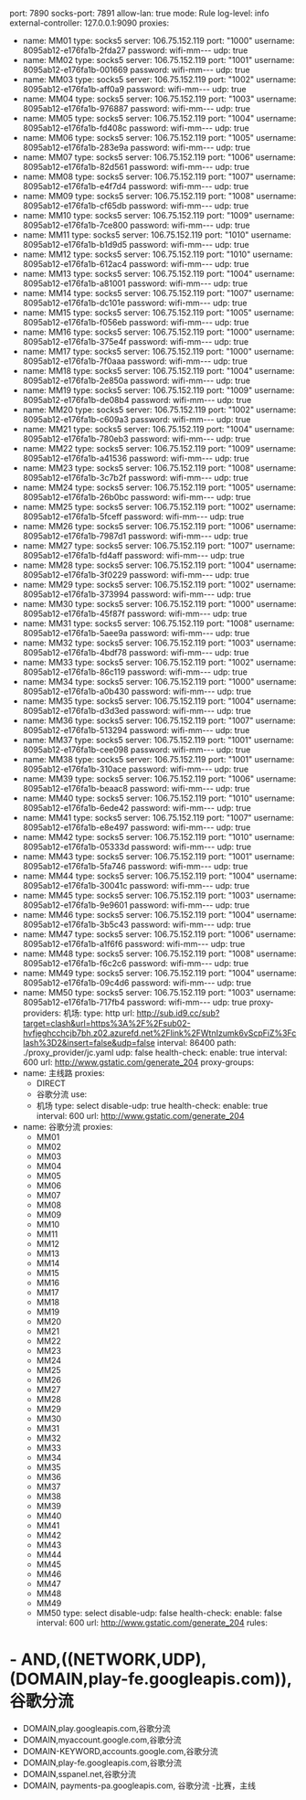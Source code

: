 port: 7890
socks-port: 7891
allow-lan: true
mode: Rule
log-level: info
external-controller: 127.0.0.1:9090
proxies:
  - name: MM01
    type: socks5
    server: 106.75.152.119
    port: "1000"
    username: 8095ab12-e176fa1b-2fda27
    password: wifi-mm---
    udp: true
  - name: MM02
    type: socks5
    server: 106.75.152.119
    port: "1001"
    username: 8095ab12-e176fa1b-001669
    password: wifi-mm---
    udp: true
  - name: MM03
    type: socks5
    server: 106.75.152.119
    port: "1002"
    username: 8095ab12-e176fa1b-aff0a9
    password: wifi-mm---
    udp: true
  - name: MM04
    type: socks5
    server: 106.75.152.119
    port: "1003"
    username: 8095ab12-e176fa1b-976887
    password: wifi-mm---
    udp: true
  - name: MM05
    type: socks5
    server: 106.75.152.119
    port: "1004"
    username: 8095ab12-e176fa1b-fd408c
    password: wifi-mm---
    udp: true
  - name: MM06
    type: socks5
    server: 106.75.152.119
    port: "1005"
    username: 8095ab12-e176fa1b-283e9a
    password: wifi-mm---
    udp: true
  - name: MM07
    type: socks5
    server: 106.75.152.119
    port: "1006"
    username: 8095ab12-e176fa1b-82d561
    password: wifi-mm---
    udp: true
  - name: MM08
    type: socks5
    server: 106.75.152.119
    port: "1007"
    username: 8095ab12-e176fa1b-e4f7d4
    password: wifi-mm---
    udp: true
  - name: MM09
    type: socks5
    server: 106.75.152.119
    port: "1008"
    username: 8095ab12-e176fa1b-cf65db
    password: wifi-mm---
    udp: true
  - name: MM10
    type: socks5
    server: 106.75.152.119
    port: "1009"
    username: 8095ab12-e176fa1b-7ce800
    password: wifi-mm---
    udp: true
  - name: MM11
    type: socks5
    server: 106.75.152.119
    port: "1010"
    username: 8095ab12-e176fa1b-b1d9d5
    password: wifi-mm---
    udp: true
  - name: MM12
    type: socks5
    server: 106.75.152.119
    port: "1010"
    username: 8095ab12-e176fa1b-612ac4
    password: wifi-mm---
    udp: true
  - name: MM13
    type: socks5
    server: 106.75.152.119
    port: "1004"
    username: 8095ab12-e176fa1b-a81001
    password: wifi-mm---
    udp: true
  - name: MM14
    type: socks5
    server: 106.75.152.119
    port: "1007"
    username: 8095ab12-e176fa1b-dc101e
    password: wifi-mm---
    udp: true
  - name: MM15
    type: socks5
    server: 106.75.152.119
    port: "1005"
    username: 8095ab12-e176fa1b-f056eb
    password: wifi-mm---
    udp: true
  - name: MM16
    type: socks5
    server: 106.75.152.119
    port: "1000"
    username: 8095ab12-e176fa1b-375e4f
    password: wifi-mm---
    udp: true
  - name: MM17
    type: socks5
    server: 106.75.152.119
    port: "1000"
    username: 8095ab12-e176fa1b-7f0aaa
    password: wifi-mm---
    udp: true
  - name: MM18
    type: socks5
    server: 106.75.152.119
    port: "1004"
    username: 8095ab12-e176fa1b-2e850a
    password: wifi-mm---
    udp: true
  - name: MM19
    type: socks5
    server: 106.75.152.119
    port: "1009"
    username: 8095ab12-e176fa1b-de08b4
    password: wifi-mm---
    udp: true
  - name: MM20
    type: socks5
    server: 106.75.152.119
    port: "1002"
    username: 8095ab12-e176fa1b-c609a3
    password: wifi-mm---
    udp: true
  - name: MM21
    type: socks5
    server: 106.75.152.119
    port: "1004"
    username: 8095ab12-e176fa1b-780eb3
    password: wifi-mm---
    udp: true
  - name: MM22
    type: socks5
    server: 106.75.152.119
    port: "1009"
    username: 8095ab12-e176fa1b-a41536
    password: wifi-mm---
    udp: true
  - name: MM23
    type: socks5
    server: 106.75.152.119
    port: "1008"
    username: 8095ab12-e176fa1b-3c7b2f
    password: wifi-mm---
    udp: true
  - name: MM24
    type: socks5
    server: 106.75.152.119
    port: "1005"
    username: 8095ab12-e176fa1b-26b0bc
    password: wifi-mm---
    udp: true
  - name: MM25
    type: socks5
    server: 106.75.152.119
    port: "1002"
    username: 8095ab12-e176fa1b-5fceff
    password: wifi-mm---
    udp: true
  - name: MM26
    type: socks5
    server: 106.75.152.119
    port: "1006"
    username: 8095ab12-e176fa1b-7987d1
    password: wifi-mm---
    udp: true
  - name: MM27
    type: socks5
    server: 106.75.152.119
    port: "1007"
    username: 8095ab12-e176fa1b-fd4aff
    password: wifi-mm---
    udp: true
  - name: MM28
    type: socks5
    server: 106.75.152.119
    port: "1004"
    username: 8095ab12-e176fa1b-3f0229
    password: wifi-mm---
    udp: true
  - name: MM29
    type: socks5
    server: 106.75.152.119
    port: "1002"
    username: 8095ab12-e176fa1b-373994
    password: wifi-mm---
    udp: true
  - name: MM30
    type: socks5
    server: 106.75.152.119
    port: "1000"
    username: 8095ab12-e176fa1b-45f87f
    password: wifi-mm---
    udp: true
  - name: MM31
    type: socks5
    server: 106.75.152.119
    port: "1008"
    username: 8095ab12-e176fa1b-5aee9a
    password: wifi-mm---
    udp: true
  - name: MM32
    type: socks5
    server: 106.75.152.119
    port: "1003"
    username: 8095ab12-e176fa1b-4bdf78
    password: wifi-mm---
    udp: true
  - name: MM33
    type: socks5
    server: 106.75.152.119
    port: "1002"
    username: 8095ab12-e176fa1b-86c119
    password: wifi-mm---
    udp: true
  - name: MM34
    type: socks5
    server: 106.75.152.119
    port: "1000"
    username: 8095ab12-e176fa1b-a0b430
    password: wifi-mm---
    udp: true
  - name: MM35
    type: socks5
    server: 106.75.152.119
    port: "1004"
    username: 8095ab12-e176fa1b-d3d3ed
    password: wifi-mm---
    udp: true
  - name: MM36
    type: socks5
    server: 106.75.152.119
    port: "1007"
    username: 8095ab12-e176fa1b-513294
    password: wifi-mm---
    udp: true
  - name: MM37
    type: socks5
    server: 106.75.152.119
    port: "1001"
    username: 8095ab12-e176fa1b-cee098
    password: wifi-mm---
    udp: true
  - name: MM38
    type: socks5
    server: 106.75.152.119
    port: "1001"
    username: 8095ab12-e176fa1b-310ace
    password: wifi-mm---
    udp: true
  - name: MM39
    type: socks5
    server: 106.75.152.119
    port: "1006"
    username: 8095ab12-e176fa1b-beaac8
    password: wifi-mm---
    udp: true
  - name: MM40
    type: socks5
    server: 106.75.152.119
    port: "1010"
    username: 8095ab12-e176fa1b-6ede42
    password: wifi-mm---
    udp: true
  - name: MM41
    type: socks5
    server: 106.75.152.119
    port: "1007"
    username: 8095ab12-e176fa1b-e8e497
    password: wifi-mm---
    udp: true
  - name: MM42
    type: socks5
    server: 106.75.152.119
    port: "1010"
    username: 8095ab12-e176fa1b-05333d
    password: wifi-mm---
    udp: true
  - name: MM43
    type: socks5
    server: 106.75.152.119
    port: "1001"
    username: 8095ab12-e176fa1b-5fa746
    password: wifi-mm---
    udp: true
  - name: MM44
    type: socks5
    server: 106.75.152.119
    port: "1004"
    username: 8095ab12-e176fa1b-30041c
    password: wifi-mm---
    udp: true
  - name: MM45
    type: socks5
    server: 106.75.152.119
    port: "1003"
    username: 8095ab12-e176fa1b-9e9601
    password: wifi-mm---
    udp: true
  - name: MM46
    type: socks5
    server: 106.75.152.119
    port: "1004"
    username: 8095ab12-e176fa1b-3b5c43
    password: wifi-mm---
    udp: true
  - name: MM47
    type: socks5
    server: 106.75.152.119
    port: "1006"
    username: 8095ab12-e176fa1b-a1f6f6
    password: wifi-mm---
    udp: true
  - name: MM48
    type: socks5
    server: 106.75.152.119
    port: "1008"
    username: 8095ab12-e176fa1b-f6c2c6
    password: wifi-mm---
    udp: true
  - name: MM49
    type: socks5
    server: 106.75.152.119
    port: "1004"
    username: 8095ab12-e176fa1b-09c4d6
    password: wifi-mm---
    udp: true
  - name: MM50
    type: socks5
    server: 106.75.152.119
    port: "1003"
    username: 8095ab12-e176fa1b-717fb4
    password: wifi-mm---
    udp: true
proxy-providers:
          机场:
            type: http
            url: http://sub.id9.cc/sub?target=clash&url=https%3A%2F%2Fsub02-hvfjeghcchcjb7bh.z02.azurefd.net%2Flink%2FWtnIzumk6vScpFiZ%3Fclash%3D2&insert=false&udp=false
            interval: 86400
            path: ./proxy_provider/jc.yaml
            udp: false
            health-check:
              enable: true
              interval: 600
              url: http://www.gstatic.com/generate_204
proxy-groups:
  - name: 主线路
    proxies:
      - DIRECT
      - 谷歌分流
    use:
      - 机场
    type: select
    disable-udp: true
    health-check:
      enable: true
      interval: 600
      url: http://www.gstatic.com/generate_204
  - name: 谷歌分流
    proxies:
      - MM01
      - MM02
      - MM03
      - MM04
      - MM05
      - MM06
      - MM07
      - MM08
      - MM09
      - MM10
      - MM11
      - MM12
      - MM13
      - MM14
      - MM15
      - MM16
      - MM17
      - MM18
      - MM19
      - MM20
      - MM21
      - MM22
      - MM23
      - MM24
      - MM25
      - MM26
      - MM27
      - MM28
      - MM29
      - MM30
      - MM31
      - MM32
      - MM33
      - MM34
      - MM35
      - MM36
      - MM37
      - MM38
      - MM39
      - MM40
      - MM41
      - MM42
      - MM43
      - MM44
      - MM45
      - MM46
      - MM47
      - MM48
      - MM49
      - MM50
    type: select
    disable-udp: false
    health-check:
      enable: false
      interval: 600
      url: http://www.gstatic.com/generate_204
rules:
#  - AND,((NETWORK,UDP),(DOMAIN,play-fe.googleapis.com)),谷歌分流
  - DOMAIN,play.googleapis.com,谷歌分流
  - DOMAIN,myaccount.google.com,谷歌分流
  - DOMAIN-KEYWORD,accounts.google.com,谷歌分流
  - DOMAIN,play-fe.googleapis.com,谷歌分流
  - DOMAIN,sspanel.net,谷歌分流
  - DOMAIN, payments-pa.googleapis.com, 谷歌分流
  -比赛，主线
